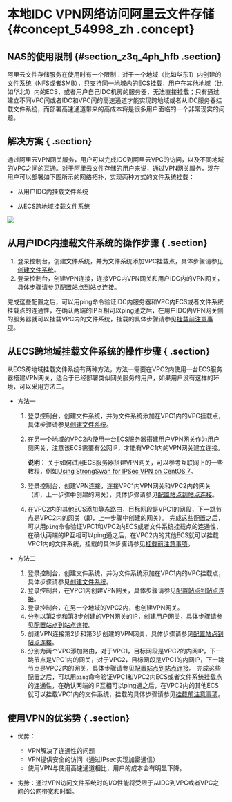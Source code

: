 # 本地IDC VPN网络访问阿里云文件存储 {#concept_54998_zh .concept}

## NAS的使用限制 {#section_z3q_4ph_hfb .section}

阿里云文件存储服务在使用时有一个限制：对于一个地域（比如华东1）内创建的文件系统（NFS或者SMB），只支持同一地域内的ECS挂载，用户在其他地域（比如华北1）内的ECS，或者用户自己IDC机房的服务器，无法直接挂载；只有通过建立不同VPC间或者IDC和VPC间的高速通道才能实现跨地域或者从IDC服务器挂载文件系统，而部署高速通道带来的高成本将是很多用户面临的一个非常现实的问题。

## 解决方案 { .section}

通过阿里云VPN网关服务，用户可以完成IDC到阿里云VPC的访问，以及不同地域的VPC之间的互通。对于阿里云文件存储的用户来说，通过VPN网关服务，现在用户可以部署如下图所示的网络拓扑，实现两种方式的文件系统挂载：

-   从用户IDC内挂载文件系统

-   从ECS跨地域挂载文件系统


![](http://static-aliyun-doc.oss-cn-hangzhou.aliyuncs.com/assets/img/18705/155080444713109_zh-CN.png)

## 从用户IDC内挂载文件系统的操作步骤 { .section}

1.  登录控制台，创建文件系统，并为文件系统添加VPC挂载点，具体步骤请参见[创建文件系统](../../../../../intl.zh-CN/快速配置指南/创建文件系统.md#)。
2.  登录控制台，创建VPN连接，连接VPC内VPN网关和用户IDC内的VPN网关，具体步骤请参见[配置站点到站点连接](../../../../../intl.zh-CN/IPsec-VPN入门/配置站点到站点连接.md#)。

完成这些配置之后，可以用ping命令验证IDC内服务器和VPC内ECS或者文件系统挂载点的连通性，在确认两端的IP互相可以ping通之后，在用户IDC内VPN网关侧的服务器就可以挂载VPC内的文件系统，挂载的具体步骤请参见[挂载前注意事项](../../../../../intl.zh-CN/快速配置指南/挂载文件系统/挂载前注意事项.md#)。

## 从ECS跨地域挂载文件系统的操作步骤 { .section}

从ECS跨地域挂载文件系统有两种方法，方法一需要在VPC2内使用一台ECS服务器搭建VPN网关，适合于已经部署类似网关服务的用户，如果用户没有这样的环境，可以采用方法二。

-   方法一

    1.  登录控制台，创建文件系统，并为文件系统添加在VPC1内的VPC挂载点，具体步骤请参见[创建文件系统]()。
    2.  在另一个地域的VPC2内使用一台ECS服务器搭建用户VPN网关作为用户侧网关，注意该ECS需要有公网IP，才能有VPC1内的VPN网关建立连接。

        **说明：** 关于如何试用ECS服务器搭建VPN网关，可以参考互联网上的一些教程，例如[Using StrongSwan for IPSec VPN on CentOS 7](https://www.vultr.com/docs/using-strongswan-for-ipsec-vpn-on-centos-7)。

    3.  登录控制台，创建VPN连接，连接VPC1内VPN网关和VPC2内的网关（即，上一步骤中创建的网关），具体步骤请参见[配置站点到站点连接](../../../../../intl.zh-CN/IPsec-VPN入门/配置站点到站点连接.md#)。
    4.  在VPC2内的其他ECS添加静态路由，目标网段是VPC1的网段，下一跳节点是VPC2内的网关（即，上一步骤中创建的网关）。
    完成这些配置之后，可以用`ping`命令验证VPC1和VPC2内ECS或者文件系统挂载点的连通性，在确认两端的IP互相可以ping通之后，在VPC2内的其他ECS就可以挂载VPC1内的文件系统，挂载的具体步骤请参见[挂载前注意事项](../../../../../intl.zh-CN/快速配置指南/挂载文件系统/挂载前注意事项.md#)。

-   方法二

    1.  登录控制台，创建文件系统，并为文件系统添加在VPC1内的VPC挂载点，具体步骤请参见[创建文件系统](../../../../../intl.zh-CN/快速配置指南/创建文件系统.md#)。
    2.  登录控制台，在VPC1内创建VPN网关，具体步骤请参见[配置站点到站点连接](../../../../../intl.zh-CN/IPsec-VPN入门/配置站点到站点连接.md#)。
    3.  登录控制台，在另一个地域的VPC2内，也创建VPN网关。
    4.  分别以第2步和第3步创建的VPN网关的IP，创建用户网关，具体步骤请参见[配置站点到站点连接](../../../../../intl.zh-CN/IPsec-VPN入门/配置站点到站点连接.md#)。
    5.  创建VPN连接第2步和第3步创建的VPN网关，具体步骤请参见[配置站点到站点连接](../../../../../intl.zh-CN/IPsec-VPN入门/配置站点到站点连接.md#)。
    6.  分别为两个VPC添加路由，对于VPC1，目标网段是VPC2的内网IP，下一跳节点是VPC1内的网关，对于VPC2，目标网段是VPC1的内网IP，下一跳节点是VPC2内的网关，具体步骤请参见[配置站点到站点连接](../../../../../intl.zh-CN/IPsec-VPN入门/配置站点到站点连接.md#)。
    完成这些配置之后，可以用`ping`命令验证VPC1和VPC2内ECS或者文件系统挂载点的连通性，在确认两端的IP互相可以ping通之后，在VPC2内的其他ECS就可以挂载VPC1内的文件系统，挂载的具体步骤请参见[挂载前注意事项](../../../../../intl.zh-CN/快速配置指南/挂载文件系统/挂载前注意事项.md#)。


## 使用VPN的优劣势 { .section}

-   优势：

    -   VPN解决了连通性的问题
    -   VPN提供安全的访问（通过IPsec实现加密通信）
    -   使用VPN与使用高速通道相比，用户的成本会有明显下降。
-   劣势：通过VPN访问文件系统时的I/O性能将受限于从IDC到VPC或者VPC之间的公网带宽和时延。


